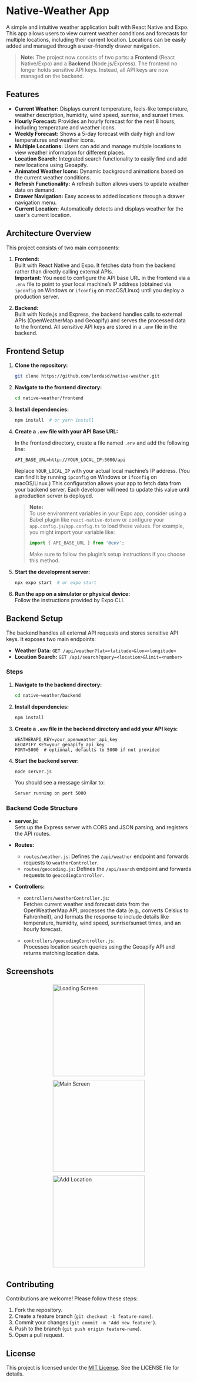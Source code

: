 # Native-Weather App

A simple and intuitive weather application built with React Native and Expo. This app allows users to view current weather conditions and forecasts for multiple locations, including their current location. Locations can be easily added and managed through a user-friendly drawer navigation.

> **Note:** The project now consists of two parts: a **Frontend** (React Native/Expo) and a **Backend** (Node.js/Express). The frontend no longer holds sensitive API keys. Instead, all API keys are now managed on the backend.

## Features

- **Current Weather:** Displays current temperature, feels-like temperature, weather description, humidity, wind speed, sunrise, and sunset times.
- **Hourly Forecast:** Provides an hourly forecast for the next 8 hours, including temperature and weather icons.
- **Weekly Forecast:** Shows a 5-day forecast with daily high and low temperatures and weather icons.
- **Multiple Locations:** Users can add and manage multiple locations to view weather information for different places.
- **Location Search:** Integrated search functionality to easily find and add new locations using Geoapify.
- **Animated Weather Icons:** Dynamic background animations based on the current weather conditions.
- **Refresh Functionality:** A refresh button allows users to update weather data on demand.
- **Drawer Navigation:** Easy access to added locations through a drawer navigation menu.
- **Current Location:** Automatically detects and displays weather for the user's current location.

## Architecture Overview

This project consists of two main components:

1. **Frontend:**  
   Built with React Native and Expo. It fetches data from the backend rather than directly calling external APIs.  
   **Important:** You need to configure the API base URL in the frontend via a `.env` file to point to your local machine’s IP address (obtained via `ipconfig` on Windows or `ifconfig` on macOS/Linux) until you deploy a production server.

2. **Backend:**  
   Built with Node.js and Express, the backend handles calls to external APIs (OpenWeatherMap and Geoapify) and serves the processed data to the frontend. All sensitive API keys are stored in a `.env` file in the backend.

## Frontend Setup

1. **Clone the repository:**
   ```bash
   git clone https://github.com/lordasd/native-weather.git
   ```

2. **Navigate to the frontend directory:**
   ```bash
   cd native-weather/frontend
   ```

3. **Install dependencies:**
   ```bash
   npm install  # or yarn install
   ```

4. **Create a `.env` file with your API Base URL:**

   In the frontend directory, create a file named `.env` and add the following line:
   ```env
   API_BASE_URL=http://YOUR_LOCAL_IP:5000/api
   ```
   Replace `YOUR_LOCAL_IP` with your actual local machine’s IP address. (You can find it by running `ipconfig` on Windows or `ifconfig` on macOS/Linux.) This configuration allows your app to fetch data from your backend server. Each developer will need to update this value until a production server is deployed.

   > **Note:**  
   > To use environment variables in your Expo app, consider using a Babel plugin like `react-native-dotenv` or configure your `app.config.js`/`app.config.ts` to load these values. For example, you might import your variable like:
   > ```js
   > import { API_BASE_URL } from '@env';
   > ```
   > Make sure to follow the plugin’s setup instructions if you choose this method.

5. **Start the development server:**
   ```bash
   npx expo start  # or expo start
   ```

6. **Run the app on a simulator or physical device:**  
   Follow the instructions provided by Expo CLI.

## Backend Setup

The backend handles all external API requests and stores sensitive API keys. It exposes two main endpoints:

- **Weather Data:** `GET /api/weather?lat=<latitude>&lon=<longitude>`
- **Location Search:** `GET /api/search?query=<location>&limit=<number>`

### Steps

1. **Navigate to the backend directory:**
   ```bash
   cd native-weather/backend
   ```

2. **Install dependencies:**
   ```bash
   npm install
   ```

3. **Create a `.env` file in the backend directory and add your API keys:**
   ```dotenv
   WEATHERAPI_KEY=your_openweather_api_key
   GEOAPIFY_KEY=your_geoapify_api_key
   PORT=5000  # optional, defaults to 5000 if not provided
   ```

4. **Start the backend server:**
   ```bash
   node server.js
   ```
   You should see a message similar to:
   ```
   Server running on port 5000
   ```

### Backend Code Structure

- **server.js:**  
  Sets up the Express server with CORS and JSON parsing, and registers the API routes.

- **Routes:**
  - `routes/weather.js`: Defines the `/api/weather` endpoint and forwards requests to `weatherController`.
  - `routes/geocoding.js`: Defines the `/api/search` endpoint and forwards requests to `geocodingController`.

- **Controllers:**
  - `controllers/weatherController.js`:  
    Fetches current weather and forecast data from the OpenWeatherMap API, processes the data (e.g., converts Celsius to Fahrenheit), and formats the response to include details like temperature, humidity, wind speed, sunrise/sunset times, and an hourly forecast.
  
  - `controllers/geocodingController.js`:  
    Processes location search queries using the Geoapify API and returns matching location data.

## Screenshots

<div style="display: flex; flex-wrap: wrap; justify-content: center;"> 
  <img src="/src/assets/images/screenshots/loading-app.png" alt="Loading Screen" width="250" style="margin: 5px;">
  <img src="/src/assets/images/screenshots/main-screen.png" alt="Main Screen" width="250" style="margin: 5px;">
  <img src="/src/assets/images/screenshots/add-location.png" alt="Add Location" width="250" style="margin: 5px;">
</div>

## Contributing

Contributions are welcome! Please follow these steps:
1. Fork the repository.
2. Create a feature branch (`git checkout -b feature-name`).
3. Commit your changes (`git commit -m 'Add new feature'`).
4. Push to the branch (`git push origin feature-name`).
5. Open a pull request.

## License

This project is licensed under the [MIT License](LICENSE). See the LICENSE file for details.